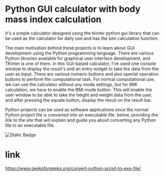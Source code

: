 # Python GUI calculator with body mass index calculation

It's a simple calculator designed using the tkinter python gui library that can be used as the calculator for daily use and has the bmi calculation function.

The main motivation behind these projects is to learn about GUI development using the Python programming language. There are various Python libraries available for graphical user interface development, and TKinter is one of them. In this GUI-based calculator, I've used one console window to display the result's and an entry widget to take the data from the user as input. There are various numeric buttons and also special operation buttons to perform the computational task.
For normal computational use, we can use the calculator without any mode settings, but for BMI calculation, we have to enable the BMI mode button. This will enable the user window to be able to take the height and weight data from the user, and after pressing the equate button, display the result on the result bar.

Python projects can be used as software applications once the normal Python project file is converted into an executable file.
below, providing the link to the site that will explain and guide you about converting any Python file to an executable file.

![Static Badge](https://img.shields.io/badge/Python-green_Tkinter-blue)

# link
https://www.geeksforgeeks.org/convert-python-script-to-exe-file/

